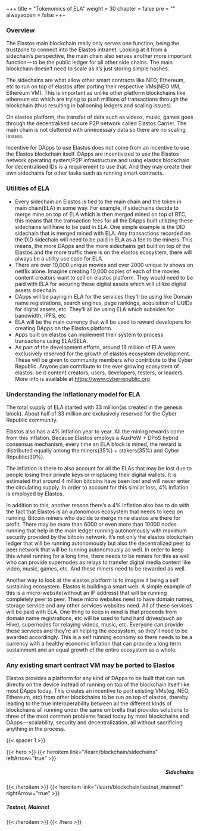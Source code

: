 +++
title = "Tokenomics of ELA"
weight = 30
chapter = false
pre = ""
alwaysopen = false
+++

### Overview

The Elastos main blockchain really only serves one function, being the trustzone to connect into the Elastos intranet. Looking at it from a sidechain’s perspective, the main chain also serves another more important function — to be the public ledger for all other side chains. The main blockchain doesn’t need to scale as it’s just storing simple hashes. 

The sidechains are what allow other smart contracts like NEO, Ethereum, etc to run on top of elastos after porting their respective VMs(NEO VM, Ethereum VM). This is important as unlike other platform blockchains like ethereum etc which are trying to push millions of transactions through the blockchain (thus resulting in ballooning ledgers and scaling issues). 

On elastos platform, the transfer of data such as videos, music, games goes through the decentralised secure P2P network called Elastos Carrier. The main chain is not cluttered with unnecessary data so there are no scaling issues. 

Incentive for DApps to use Elastos does not come from an incentive to use the Elastos blockchain itself. DApps are incentivized to use the Elastos network operating system/P2P infrastructure and using elastos blockchain for decentralised IDs is a requirement to use that. And they may create their own sidechains for other tasks such as running smart contracts.

### Utilities of ELA

* Every sidechain on Elastos is tied to the main chain and the token in main chain(ELA) in some way. For example, if sidechains decide to merge mine on top of ELA which is then merged mined on top of BTC, this means that the transaction fees for all the DApps built utilizing these sidechains will have to be paid in ELA. One simple example is the DID sidechain that is merged mined with ELA. Any transactions recorded on the DID sidechain will need to be paid in ELA as a fee to the miners. This means, the more DApps and the more sidechains get built on top of the Elastos and the more traffic there is on the elastos ecosystem, there will always be a utility use case for ELA.
* There are over 10,000 unique movies and over 2000 unique tv shows on netflix alone. Imagine creating 10,000 copies of each of the movies content creators want to sell on elastos platform. They would need to be paid with ELA for securing these digital assets which will utilize digital assets sidechain.
* DApps will be paying in ELA for the services they'll be using like Domain name registrations, search engines, page rankings, acquisition of UUIDs for digital assets, etc. They'll all be using ELA which subsides for bandwidth, IPFS, etc
* ELA will be the main currency that will be used to reward developers for creating DApps on the Elastos platform.
* Apps built on elastos can implement their system to process transactions using ELA/SELA.
* As part of the development efforts, around 16 million of ELA were exclusively reserved for the growth of elastos ecosystem development. These will be given to community members who contribute to the Cyber Republic. Anyone can contribute to the ever growing ecosystem of elastos: be it content creators, users, developers, testers, or leaders. More info is available at https://www.cyberrepublic.org

### Understanding the inflationary model for ELA

The total supply of ELA started with 33 million(as created in the genesis block). About half of 33 million are exclusively reserved for the Cyber Republic community.

Elastos also has a 4% inflation year to year. All the mining rewards come from this inflation. Because Elastos employs a AuxPoW + DPoS hybrid consensus mechanism, every time an ELA block is mined, the reward is distributed equally among the miners(35%) + stakers(35%) and Cyber Republic(30%).

The inflation is there to also account for all the ELAs that may be lost due to people losing their private keys or misplacing their digital wallets. It is estimated that around 4 million bitcoins have been lost and will never enter the circulating supply. In order to account for this similar loss, 4% inflation is employed by Elastos.

In addition to this, another reason there’s a 4% inflation also has to do with the fact that Elastos is an autonomous ecosystem that needs to keep on running. Bitcoin miners who decide to merge mine elastos are there for profit. There may be more than 6000 or even more than 10000 nodes running that help in the main ledger running autonomously with maximum security provided by the bitcoin network. It’s not only the elastos blockchain ledger that will be running autonomously but also the decentralized peer to peer network that will be running autonomously as well. In order to keep this wheel running for a long time, there needs to be miners for this as well who can provide supernodes as relays to transfer digital media content like video, music, games, etc. And these miners need to be rewarded as well.

Another way to look at the elastos platform is to imagine it being a self sustaining ecosystem. Elastos is building a smart web. A simple example of this is a micro-website(without an IP address) that will be running completely peer to peer. These micro websites need to have domain names, storage service and any other services websites need. All of these services will be paid with ELA. One thing to keep in mind is that proceeds from domain name registrations, etc will be used to fund hard drives(such as Hive), supernodes for relaying videos, music, etc. Everyone can provide these services and they’re all helping the ecosystem, so they’ll need to be awarded accordingly. This is a self running economy so there needs to be a currency with a healthy economic inflation that can provide a long term sustainment and an equal growth of the entire ecosystem as a whole.

### Any existing smart contract VM may be ported to Elastos


Elastos provides a platform for any kind of DApps to be built that can run directly on the device instead of running on top of the blockchain itself like most DApps today. This creates an incentive to port existing VMs(eg. NEO, Ethereum, etc) from other blockchains to be run on top of elastos, thereby leading to the true interoperability between all the different kinds of blockchains all running under the same umbrella that provides solutions to three of the most common problems faced today by most blockchains and DApps — scalability, security and decentralization, all without sacrificing anything in the process.


{{< spacer 1 >}}

{{< hero >}}
    {{< heroitem link="/learn/blockchain/sidechains" leftArrow="true" >}}
        <h5 style="text-align: right;">Sidechains</h5>
    {{< /heroitem >}}
    {{< heroitem link="/learn/blockchain/testnet_mainnet" rightArrow="true" >}}
        <h5>Testnet, Mainnet</h5>
    {{< /heroitem >}}
{{< /hero >}}
